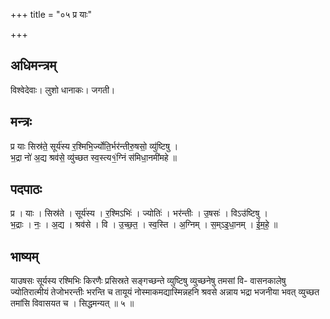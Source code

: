 +++
title = "०५ प्र याः"

+++
## अधिमन्त्रम्
विश्वेदेवाः। लुशो धानाकः। जगती।

## मन्त्रः
प्र याः सिस्र॑ते॒ सूर्य॑स्य र॒श्मिभि॒र्ज्योति॒र्भर॑न्तीरु॒षसो॒ व्यु॑ष्टिषु ।  
भ॒द्रा नो॑ अ॒द्य श्रव॑से॒ व्यु॑च्छत स्व॒स्त्य१॒॑ग्निं स॑मिधा॒नमी॑महे ॥

## पदपाठः
प्र । याः । सिस्र॑ते । सूर्य॑स्य । र॒श्मिऽभिः॑ । ज्योतिः॑ । भर॑न्तीः । उ॒षसः॑ । विऽउ॑ष्टिषु ।  
भ॒द्राः । नः॒ । अ॒द्य । श्रव॑से । वि । उ॒च्छ॒त॒ । स्व॒स्ति । अ॒ग्निम् । स॒म्ऽइ॒धा॒नम् । ई॒म॒हे॒ ॥

## भाष्यम्
याउषसः सूर्यस्य रश्मिभिः किरणैः प्रसिस्रते सङ्गच्छन्ते व्युष्टिषु व्युच्छनेषु तमसां वि- वासनकालेषु ज्योतिरात्मीयं तेजोभरन्तीः भरन्ति च तायूयं नोस्माकमद्यास्मिन्नहनि श्रवसे अन्नाय भद्रा भजनीया भवत् व्युच्छत तमांसि विवासयत च । सिद्धमन्यत् ॥ ५ ॥